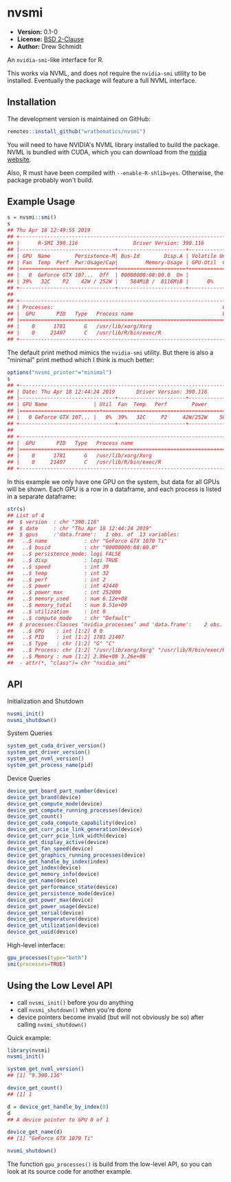 # nvsmi

* **Version:** 0.1-0
* **License:** [BSD 2-Clause](http://opensource.org/licenses/BSD-2-Clause)
* **Author:** Drew Schmidt


An `nvidia-smi`-like interface for R.

This works via NVML, and does not require the `nvidia-smi` utility to be installed. Eventually the package will feature a full NVML interface.


## Installation

<!-- To install the R package, run:

```r
install.package("nvsmi")
``` -->

The development version is maintained on GitHub:

```r
remotes::install_github("wrathematics/nvsmi")
```

You will need to have NVIDIA's NVML library installed to build the package. NVML is bundled with CUDA, which you can download from the [nvidia website](https://developer.nvidia.com/cuda-downloads).

Also, R must have been compiled with `--enable-R-shlib=yes`. Otherwise, the package probably won't build. 



## Example Usage

```r
s = nvsmi::smi()
s
## Thu Apr 18 12:49:55 2019 
## +-----------------------------------------------------------------------------+
## |      R-SMI 390.116                  Driver Version: 390.116                 |
## |-------------------------------+----------------------+----------------------+
## | GPU  Name        Persistence-M| Bus-Id        Disp.A | Volatile Uncorr. ECC |
## | Fan  Temp  Perf  Pwr:Usage/Cap|         Memory-Usage | GPU-Util  Compute M. |
## |===============================+======================+======================|
## |   0  GeForce GTX 107...  Off  | 00000000:08:00.0  On |
## | 39%   32C    P2    42W / 252W |    584MiB /  8116MiB |      0%      Default |
## +-------------------------------+----------------------+----------------------+
## 
## +-----------------------------------------------------------------------------+
## | Processes:                                                       GPU Memory |
## |  GPU       PID   Type   Process name                             Usage      |
## |=============================================================================|
## |    0      1781      G   /usr/lib/xorg/Xorg                           273MiB |
## |    0     21407      C   /usr/lib/R/bin/exec/R                        311MiB |
## +-----------------------------------------------------------------------------+
```

The default print method mimics the `nvidia-smi` utility. But there is also a "minimal" print method which I think is much better:

```r
options("nvsmi_printer"="minimal")
s
## +-----------------------------------------------------------------------------+
## | Date: Thu Apr 18 12:44:24 2019       Driver Version: 390.116                |
## |-------------------------------+----------------------+----------------------+
## | GPU Name               | Util  Fan  Temp   Perf        Power         Memory |
## |==========================+==================================================|
## |   0 GeForce GTX 107... |   0%  39%   32C     P2     42W/252W    584/8116MiB |
## +-------------------------------+----------------------+----------------------+
## 
## +-----------------------------------------------------------------------------+
## |  GPU       PID   Type   Process name                               Mem Used |
## |=============================================================================|
## |    0      1781      G   /usr/lib/xorg/Xorg                           273MiB |
## |    0     21407      C   /usr/lib/R/bin/exec/R                        311MiB |
## +-----------------------------------------------------------------------------+
```

In this example we only have one GPU on the system, but data for all GPUs will be shown. Each GPU is a row in a dataframe, and each process is listed in a separate dataframe:

```r
str(s)
## List of 4
##  $ version  : chr "390.116"
##  $ date     : chr "Thu Apr 18 12:44:24 2019"
##  $ gpus     :'data.frame':	1 obs. of  13 variables:
##   ..$ name            : chr "GeForce GTX 1070 Ti"
##   ..$ busid           : chr "00000000:08:00.0"
##   ..$ persistence_mode: logi FALSE
##   ..$ disp            : logi TRUE
##   ..$ speed           : int 39
##   ..$ temp            : int 32
##   ..$ perf            : int 2
##   ..$ power           : int 42440
##   ..$ power_max       : int 252000
##   ..$ memory_used     : num 6.12e+08
##   ..$ memory_total    : num 8.51e+09
##   ..$ utilization     : int 0
##   ..$ compute_mode    : chr "Default"
##  $ processes:Classes ‘nvidia_processes’ and 'data.frame':	2 obs. of  5 variables:
##   ..$ GPU    : int [1:2] 0 0
##   ..$ PID    : int [1:2] 1781 21407
##   ..$ Type   : chr [1:2] "G" "C"
##   ..$ Process: chr [1:2] "/usr/lib/xorg/Xorg" "/usr/lib/R/bin/exec/R"
##   ..$ Memory : num [1:2] 2.86e+08 3.26e+08
##  - attr(*, "class")= chr "nvidia_smi"
```



## API

Initialization and Shutdown

```r
nvsmi_init()
nvsmi_shutdown()
```

System Queries

```r
system_get_cuda_driver_version()
system_get_driver_version()
system_get_nvml_version()
system_get_process_name(pid)
```

Device Queries

```r
device_get_board_part_number(device)
device_get_brand(device)
device_get_compute_mode(device)
device_get_compute_running_processes(device)
device_get_count()
device_get_cuda_compute_capability(device)
device_get_curr_pcie_link_generation(device)
device_get_curr_pcie_link_width(device)
device_get_display_active(device)
device_get_fan_speed(device)
device_get_graphics_running_processes(device)
device_get_handle_by_index(index)
device_get_index(device)
device_get_memory_info(device)
device_get_name(device)
device_get_performance_state(device)
device_get_persistence_mode(device)
device_get_power_max(device)
device_get_power_usage(device)
device_get_serial(device)
device_get_temperature(device)
device_get_utilization(device)
device_get_uuid(device)
```

High-level interface:

```r
gpu_processes(type="both")
smi(processes=TRUE)
```



## Using the Low Level API

* call `nvsmi_init()` before you do anything
* call `nvsmi_shutdown()` when you're done
* device pointers become invalid (but will not obviously be so) after calling `nvsmi_shutdown()`

Quick example:

```r
library(nvsmi)
nvsmi_init()

system_get_nvml_version()
## [1] "9.390.116"

device_get_count()
## [1] 1

d = device_get_handle_by_index(0)
d
## A device pointer to GPU 0 of 1 

device_get_name(d)
## [1] "GeForce GTX 1070 Ti"

nvsmi_shutdown()
```

The function `gpu_processes()` is build from the low-level API, so you can look at its source code for another example.
